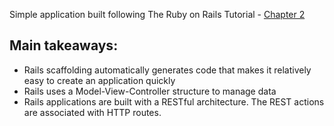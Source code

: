 Simple application built following The Ruby on Rails Tutorial - [Chapter 2](https://www.railstutorial.org/book/toy_app#code-toy_user_presence_valications)

## Main takeaways:
- Rails scaffolding automatically generates code that makes it relatively easy to create an application quickly
- Rails uses a Model-View-Controller structure to manage data
- Rails applications are built with a RESTful architecture. The REST actions are associated with HTTP routes.